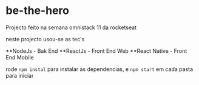 # be-the-hero

Projecto feito na semana omnistack 11 da rocketseat

neste  projecto usou-se as tec's

**NodeJs - Bak End
**ReactJs - Front End Web
**React Native - Front End Mobile

rode  `npm instal` para instalar as dependencias,
e `npm start` em cada pasta para iniciar
